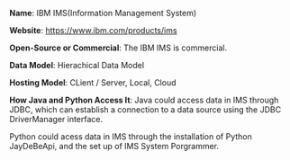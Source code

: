 **Name**: IBM IMS(Information Management System)

**Website**: https://www.ibm.com/products/ims

**Open-Source or Commercial**:
The IBM IMS is commercial.

**Data Model**:  Hierachical Data Model

**Hosting Model**: CLient / Server, Local, Cloud

**How Java and Python Access It**:
Java could access data in IMS through JDBC, which can establish a connection to a data source using the JDBC DriverManager interface.

Python could acess data in IMS through the installation of Python JayDeBeApi, and the set up of IMS System Porgrammer.
